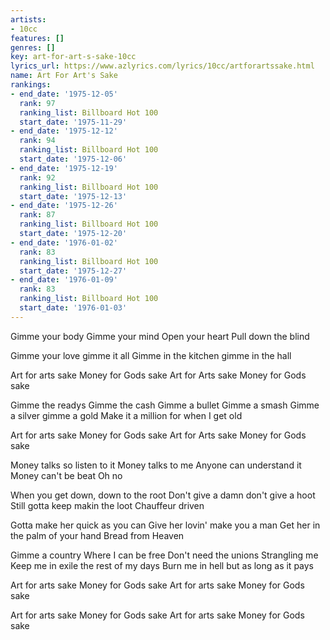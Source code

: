 ```yaml
---
artists:
- 10cc
features: []
genres: []
key: art-for-art-s-sake-10cc
lyrics_url: https://www.azlyrics.com/lyrics/10cc/artforartssake.html
name: Art For Art's Sake
rankings:
- end_date: '1975-12-05'
  rank: 97
  ranking_list: Billboard Hot 100
  start_date: '1975-11-29'
- end_date: '1975-12-12'
  rank: 94
  ranking_list: Billboard Hot 100
  start_date: '1975-12-06'
- end_date: '1975-12-19'
  rank: 92
  ranking_list: Billboard Hot 100
  start_date: '1975-12-13'
- end_date: '1975-12-26'
  rank: 87
  ranking_list: Billboard Hot 100
  start_date: '1975-12-20'
- end_date: '1976-01-02'
  rank: 83
  ranking_list: Billboard Hot 100
  start_date: '1975-12-27'
- end_date: '1976-01-09'
  rank: 83
  ranking_list: Billboard Hot 100
  start_date: '1976-01-03'
---
```


Gimme your body
Gimme your mind
Open your heart
Pull down the blind 

Gimme your love gimme it all
Gimme in the kitchen gimme in the hall 

Art for arts sake
Money for Gods sake
Art for Arts sake
Money for Gods sake 

Gimme the readys
Gimme the cash
Gimme a bullet
Gimme a smash
Gimme a silver gimme a gold
Make it a million for when I get old 

Art for arts sake
Money for Gods sake
Art for Arts sake
Money for Gods sake 

Money talks so listen to it
Money talks to me
Anyone can understand it
Money can't be beat Oh no 

When you get down, down to the root
Don't give a damn don't give a hoot
Still gotta keep makin the loot
Chauffeur driven 

Gotta make her quick as you can
Give her lovin' make you a man
Get her in the palm of your hand
Bread from Heaven 

Gimme a country
Where I can be free
Don't need the unions
Strangling me
Keep me in exile the rest of my days
Burn me in hell but as long as it pays 

Art for arts sake
Money for Gods sake
Art for arts sake
Money for Gods sake 

Art for arts sake
Money for Gods sake
Art for arts sake
Money for Gods sake



